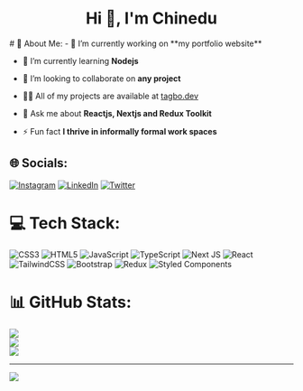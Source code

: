 <h1 align="center">Hi 👋, I'm Chinedu</h1>
# 💫 About Me:
- 🔭 I’m currently working on **my portfolio website**

- 🌱 I’m currently learning **Nodejs**

- 👯 I’m looking to collaborate on **any project**

- 👨‍💻 All of my projects are available at [tagbo.dev](tagbo.dev)

- 💬 Ask me about **Reactjs, Nextjs and Redux Toolkit**

- ⚡ Fun fact **I thrive in informally formal work spaces**



## 🌐 Socials:
[![Instagram](https://img.shields.io/badge/Instagram-%23E4405F.svg?logo=Instagram&logoColor=white)](https://instagram.com/tagbochineduu) [![LinkedIn](https://img.shields.io/badge/LinkedIn-%230077B5.svg?logo=linkedin&logoColor=white)](https://linkedin.com/in/tagbochinedu) [![Twitter](https://img.shields.io/badge/Twitter-%231DA1F2.svg?logo=Twitter&logoColor=white)](https://twitter.com/tagbochineduu) 

# 💻 Tech Stack:
![CSS3](https://img.shields.io/badge/css3-%231572B6.svg?style=for-the-badge&logo=css3&logoColor=white) ![HTML5](https://img.shields.io/badge/html5-%23E34F26.svg?style=for-the-badge&logo=html5&logoColor=white) ![JavaScript](https://img.shields.io/badge/javascript-%23323330.svg?style=for-the-badge&logo=javascript&logoColor=%23F7DF1E) ![TypeScript](https://img.shields.io/badge/typescript-%23007ACC.svg?style=for-the-badge&logo=typescript&logoColor=white) ![Next JS](https://img.shields.io/badge/Next-black?style=for-the-badge&logo=next.js&logoColor=white) ![React](https://img.shields.io/badge/react-%2320232a.svg?style=for-the-badge&logo=react&logoColor=%2361DAFB) ![TailwindCSS](https://img.shields.io/badge/tailwindcss-%2338B2AC.svg?style=for-the-badge&logo=tailwind-css&logoColor=white) ![Bootstrap](https://img.shields.io/badge/bootstrap-%23563D7C.svg?style=for-the-badge&logo=bootstrap&logoColor=white) ![Redux](https://img.shields.io/badge/redux-%23593d88.svg?style=for-the-badge&logo=redux&logoColor=white) ![Styled Components](https://img.shields.io/badge/styled--components-DB7093?style=for-the-badge&logo=styled-components&logoColor=white) 
# 📊 GitHub Stats:
![](https://github-readme-stats.vercel.app/api?username=tagbochinedu&theme=algolia&hide_border=false&include_all_commits=false&count_private=false)<br/>
![](https://github-readme-streak-stats.herokuapp.com/?user=tagbochinedu&theme=algolia&hide_border=false)<br/>
![](https://github-readme-stats.vercel.app/api/top-langs/?username=tagbochinedu&theme=algolia&hide_border=false&include_all_commits=false&count_private=false&layout=compact)

---
[![](https://visitcount.itsvg.in/api?id=tagbochinedu&icon=0&color=0)](https://visitcount.itsvg.in)

<!-- Proudly created with GPRM ( https://gprm.itsvg.in ) -->

<!---
tagbochinedu/tagbochinedu is a ✨ special ✨ repository because its `README.md` (this file) appears on your GitHub profile.
You can click the Preview link to take a look at your changes.
--->
